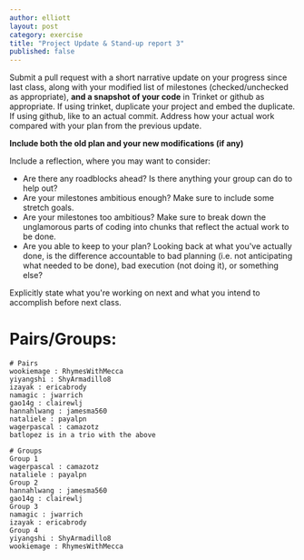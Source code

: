 ```yaml
---
author: elliott
layout: post
category: exercise
title: "Project Update & Stand-up report 3"
published: false
---
```


Submit a pull request with a short narrative update on your progress since last class,
along with your modified list of milestones (checked/unchecked as appropriate), **and a snapshot of your code** in 
Trinket or github as appropriate.  If using trinket, duplicate your project and embed the duplicate.  If using github,
like to an actual commit.  Address how your actual work compared with your plan from the previous update.

**Include both the old plan and your new modifications (if any)**

Include a reflection, where you may want to consider:

* Are there any roadblocks ahead?  Is there anything your group can do to help out?
* Are your milestones ambitious enough?  Make sure to include some stretch goals.
* Are your milestones too ambitious?  Make sure to break down the unglamorous parts of coding
into chunks that reflect the actual work to be done.
* Are you able to keep to your plan?  Looking back at what you've actually done, is the difference
accountable to bad planning (i.e. not anticipating what needed to be done), bad execution (not doing it), or
something else?

Explicitly state what you're working on next and what you intend to accomplish before next class.

# Pairs/Groups:

```
# Pairs
wookiemage : RhymesWithMecca
yiyangshi : ShyArmadillo8
izayak : ericabrody
namagic : jwarrich
gao14g : clairewlj
hannahlwang : jamesma560
nataliele : payalpn
wagerpascal : camazotz
batlopez is in a trio with the above

# Groups
Group 1
wagerpascal : camazotz
nataliele : payalpn
Group 2
hannahlwang : jamesma560
gao14g : clairewlj
Group 3
namagic : jwarrich
izayak : ericabrody
Group 4
yiyangshi : ShyArmadillo8
wookiemage : RhymesWithMecca
```